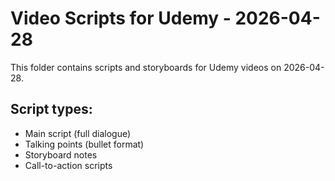 # Video Scripts for Udemy - 2026-04-28

This folder contains scripts and storyboards for Udemy videos on 2026-04-28.

## Script types:
- Main script (full dialogue)
- Talking points (bullet format)
- Storyboard notes
- Call-to-action scripts
